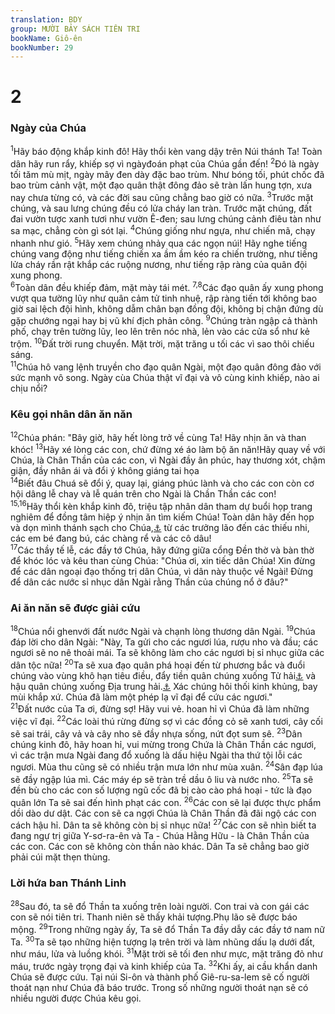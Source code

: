 ```yaml
---
translation: BDY
group: MƯỜI BẢY SÁCH TIÊN TRI
bookName: Giô-ên 
bookNumber: 29
---
```


<div class="title"><h1>2</h1><h3>Ngày của Chúa</h3></div>
<span class="verse gio_2_1"><sup>1</sup>Hãy báo động khắp kinh đô! Hãy thổi kèn vang dậy trên Núi thánh Ta! Toàn dân hãy run rẩy, khiếp sợ vì  ngàyđoán phạt của Chúa gần đến! </span>
<span class="verse gio_2_2"><sup>2</sup>Đó là ngày tối tăm mù mịt, ngày mây đen dày đặc bao trùm. Như bóng tối, phút chốc đã bao trùm cảnh vật, một đạo quân thật đông đảo sẽ tràn lấn hung tợn, xưa nay chưa từng có, và các đời sau cũng chẳng bao giờ có nữa. </span>
<span class="verse gio_2_3"><sup>3</sup>Trước mặt chúng, và sau lưng chúng đều có lửa cháy lan tràn. Trước mặt chúng, đất đai vườn tược xanh tươi như vườn Ê-đen; sau lưng chúng cảnh điêu tàn như sa mạc, chẳng còn gì sót lại.</span>
<span class="verse gio_2_4"><sup>4</sup>Chúng giống như ngựa, như chiến mã, chạy nhanh như gió. </span>
<span class="verse gio_2_5"><sup>5</sup>Hãy xem chúng nhảy qua các ngọn núi! Hãy nghe tiếng chúng vang động như tiếng chiến xa ầm ầm kéo ra chiến trường, như tiếng lửa cháy rần rật khắp các ruộng nương, như tiếng rập ràng của quân đội xung phong.<br/></span>
<span class="verse gio_2_6"><sup>6</sup>Toàn dân đều khiếp đảm, mặt mày tái mét. </span>
<span class="verse gio_2_7 gio_2_8"><sup>7,8</sup>Các đạo quân ấy xung phong vượt qua tường lũy như quân cảm tử tinh nhuệ, rập ràng tiến tới không bao giờ sai lệch đội hình, không dẫm chân bạn đồng đội, không bị chận đứng dù gặp chướng ngại hay bị vũ khí địch phản công. </span>
<span class="verse gio_2_9"><sup>9</sup>Chúng tràn ngập cả thành phố, chạy trên tường lũy, leo lên trên nóc nhà, lẻn vào các cửa sổ như kẻ trộm. </span>
<span class="verse gio_2_10"><sup>10</sup>Đất trời rung chuyển. Mặt trời, mặt trăng u tối các vì sao thôi chiếu sáng.<br/></span>
<span class="verse gio_2_11"><sup>11</sup>Chúa hô vang lệnh truyền cho đạo quân Ngài, một đạo quân đông đảo với sức mạnh vô song. Ngày cùa Chúa thật vĩ đại và vô cùng kinh khiếp, nào ai chịu nổi?</span>
<div class="title"><h3>Kêu gọi nhân dân ăn năn</h3></div>
<span class="verse gio_2_12"><sup>12</sup>Chúa phán: &#34;Bây giờ, hãy hết lòng trở về cùng Ta! Hãy nhịn ăn và than khóc! </span>
<span class="verse gio_2_13"><sup>13</sup>Hãy xé lòng các con, chứ đừng xé áo làm bộ ăn năn!Hãy quay về với Chúa, là Chân Thần của các con, vì Ngài đầy ân phúc, hay thương xót, chậm giận, đầy nhân ái và đổi ý không giáng tai họa<br/></span>
<span class="verse gio_2_14"><sup>14</sup>Biết đâu Chuá sẽ đổi ý, quay lại, giáng phúc lành và cho các con còn cơ hội dâng lễ chay và lễ quán trên cho Ngài là Chần Thần các con!<br/></span>
<span class="verse gio_2_15 gio_2_16"><sup>15,16</sup>Hãy thổi kèn khắp kinh đô, triệu tập nhân dân tham dự buổi họp trang nghiêm để đồng tâm hiệp ý nhịn ăn tìm kiếm Chúa! Toàn dân hãy đến họp và dọn mình thánh sạch cho Chúa,<a href="#" data-toggle="tooltip" data-placement="bottom" title="Ctd thánh hoá hội chúng">⚓</a> từ các trưởng lão đến các thiếu nhi, các em bé đang bú, các chàng rể và các cô dâu!<br/></span>
<span class="verse gio_2_17"><sup>17</sup>Các thầy tế lễ, các đầy tớ Chúa, hãy đứng giữa cổng Đền thờ và bàn thờ để khóc lóc và kêu than cùng Chúa: &#34;Chúa ơi, xin tiếc dân Chúa! Xin đừng để các dân ngoại đạo thống trị dân Chúa, vì dân này thuộc về Ngài! Đừng để dân các nước sỉ nhục dân Ngài rằng Thần của chúng nổ ở đâu?&#34;</span>
<div class="title"><h3>Ai ăn năn sẽ được giải cứu</h3></div>
<span class="verse gio_2_18"><sup>18</sup>Chúa nổi ghenvới đất nước Ngài và chạnh lòng thương dân Ngài. </span>
<span class="verse gio_2_19"><sup>19</sup>Chúa đáp lời cho dân Ngài: &#34;Này, Ta gửi cho các ngươi lúa, rượu nho và đầu; các ngươi sẽ no nê thoải mái. Ta sẽ không làm cho các ngươi bị sỉ nhục giữa các dân tộc nữa! </span>
<span class="verse gio_2_20"><sup>20</sup>Ta sẽ xua đạo quân phá hoại đến từ phương bắc và đuổi chúng vào vùng khô hạn tiêu điều, đẩy tiền quân chúng xuống Tử hải<a href="#" data-toggle="tooltip" data-placement="bottom" title="Nt biển đông">⚓</a> và hậu quân chúng xuống Địa trung hải.<a href="#" data-toggle="tooltip" data-placement="bottom" title="Nt biển tây">⚓</a> Xác chúng hôi thối kinh khủng, bay mùi khắp xứ. Chúa đã làm một phép lạ vĩ đại để cứu các ngươi.&#34;<br/></span>
<span class="verse gio_2_21"><sup>21</sup>Đất nước của Ta ơi, đừng sợ! Hãy vui vẻ. hoan hỉ vì Chúa đã làm những việc vĩ đại. </span>
<span class="verse gio_2_22"><sup>22</sup>Các loài thú rừng đừng sợ vì các đồng cỏ sẽ xanh tươi, cây cối sẽ sai trái, cây vả và cây nho sẽ đầy nhựa sống, nứt đọt sum sê. </span>
<span class="verse gio_2_23"><sup>23</sup>Dân chúng kinh đô, hãy hoan hỉ, vui mừng trong Chứa là Chân Thần các ngươi, vì các trận mưa Ngài đang đổ xuống là dấu hiệu Ngài tha thứ tội lỗi các ngươi. Mùa thu cũng sẽ có nhiều trận mưa lớn như mùa xuân. </span>
<span class="verse gio_2_24"><sup>24</sup>Sân đạp lúa sẽ đầy ngập lúa mì. Các máy ép sẽ tràn trề dầu ô liu và nước nho. </span>
<span class="verse gio_2_25"><sup>25</sup>Ta sẽ đền bù cho các con số lượng ngũ cốc đã bị cào cào phá hoại - tức là đạo quân lớn Ta sẽ sai đến hình phạt các con. </span>
<span class="verse gio_2_26"><sup>26</sup>Các con sẽ lại được thực phẩm dồi dào dư dật. Các con sẽ ca ngợi Chúa là Chân Thần đã đãi ngộ các con cách hậu hỉ. Dân ta sẽ không còn bị sỉ nhục nữa! </span>
<span class="verse gio_2_27"><sup>27</sup>Các con sẽ nhìn biết ta đang ngự trị giữa Y-sơ-ra-ên và Ta - Chúa Hằng Hữu - là Chân Thần của các con. Các con sẽ không còn thần nào khác. Dân Ta sẽ chẳng bao giờ phải cúi mặt thẹn thùng.</span>
<div class="title"><h3>Lời hứa ban Thánh Linh</h3></div>
<span class="verse gio_2_28"><sup>28</sup>Sau đó, ta sẽ đổ Thần ta xuống trên loài người. Con trai và con gái các con sẽ nói tiên tri. Thanh niên sẽ thấy khải tượng.Phụ lão sẽ được báo mộng. </span>
<span class="verse gio_2_29"><sup>29</sup>Trong những ngày ấy, Ta sẽ đổ Thần Ta đầy dẫy các đầy tớ nam nữ Ta. </span>
<span class="verse gio_2_30"><sup>30</sup>Ta sẽ tạo những hiện tượng lạ trên trời và làm nhũng dấu lạ dưới đất, như máu, lửa và luồng khói. </span>
<span class="verse gio_2_31"><sup>31</sup>Mặt trời sẽ tối đen như mực, mặt trăng đỏ như máu, trước ngày trọng đại và kinh khiếp của Ta. </span>
<span class="verse gio_2_32"><sup>32</sup>Khi ấy, ai cầu khẩn danh Chúa sẽ được cứu. Tại núi Si-ôn và thành phố Giê-ru-sa-lem sẽ cố người thoát nạn như Chúa đã báo trước. Trong số những người thoát nạn sẽ có nhiều người được Chúa kêu gọi.</span>

